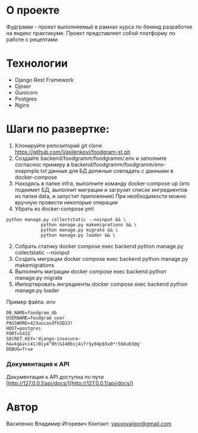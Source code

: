 # О проекте
Фудграмм - проект выполняемый в рамках курса по бекенд разработке на яндекс практикуме. Проект представляет собой платформу по работе с рецептами
# Технологии
- Django Rest Framework
- Djoser
- Gunicorn
- Postgres
- Nginx
# Шаги по развертке:
1.  Клонируйте репозиторий git clone https://github.com/Vasilenkovi/foodgram-st.git
2.  Создайте backend/foodgramm/foodgramm/.env и заполните согласнос примеру в backend/foodgramm/foodgramm/env-exapmple.txt данные для БД должные совпадать с данными в docker-compose
3.  Находясь в папке infra, выполните команду docker-compose up (это поднимет БД, выполнит миграции и загрузит список ингредиентов из папки data, и запустит приложение)
При необходимости можно вручную провести некоторые операции
1. Убрать из docker-compose.yml
```
python manage.py collectstatic --noinput && \
             python manage.py makemigrations && \
             python manage.py migrate && \
             python manage.py loader && \
```
2. Собрать статику
  docker compose exec backend python manage.py collectstatic --noinput
3. Создать миграции
  docker compose exec backend python manage.py makemigrations
4. Выполнить миграции
  docker compose exec backend python manage.py migrate
5. Импортировать ингредиенты
  docker compose exec backend python manage.py loader

Пример файла .env
```
DB_NAME=foodgram_db
USERNAME=foodgram_user
PASSWORD=423uoiasdfhSD23!
HOST=postgres
PORT=5432
SECRET_KEY='django-insecure-h&=kq&vcc41)0iy4^0h(&140bsj4ifr$y04p$5x0*!5$6ub3@g'
DEBUG=True
```
### Документация к API
Документация к API доступна по пути  
[http://127.0.0.1/api/docs/](http://127.0.0.1/api/docs/)

# Автор
Василенко Владимир Игоревич 
Контакт: vasvovaigor@gmail.com
